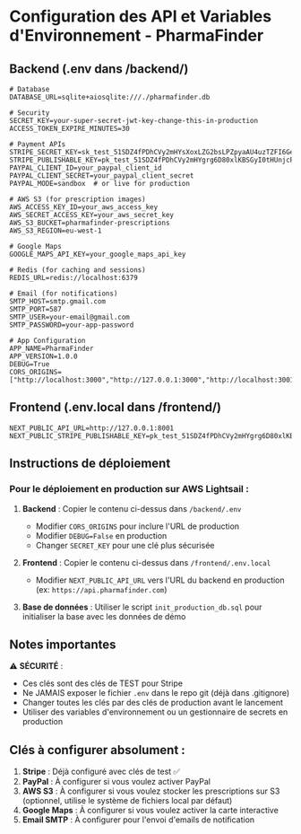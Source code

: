 # Configuration des API et Variables d'Environnement - PharmaFinder

## Backend (.env dans /backend/)

```env
# Database
DATABASE_URL=sqlite+aiosqlite:///./pharmafinder.db

# Security
SECRET_KEY=your-super-secret-jwt-key-change-this-in-production
ACCESS_TOKEN_EXPIRE_MINUTES=30

# Payment APIs
STRIPE_SECRET_KEY=sk_test_51SDZ4fPDhCVy2mHYsXoxLZG2bsLPZpyaAU4uzTZFI6Ge3qOrxe51aAuHLaQuGQXquADR6wjBNiw6ATdue7ivzURp00E8WrYFPB
STRIPE_PUBLISHABLE_KEY=pk_test_51SDZ4fPDhCVy2mHYgrg6D80xlKBSGyI0tHUnjcP7i1F7aJ5wrM1GiW7RlFKi5kGf0eQgurijH3eALQUNpc3d9aAx00P6dQkMhG
PAYPAL_CLIENT_ID=your_paypal_client_id
PAYPAL_CLIENT_SECRET=your_paypal_client_secret
PAYPAL_MODE=sandbox  # or live for production

# AWS S3 (for prescription images)
AWS_ACCESS_KEY_ID=your_aws_access_key
AWS_SECRET_ACCESS_KEY=your_aws_secret_key
AWS_S3_BUCKET=pharmafinder-prescriptions
AWS_S3_REGION=eu-west-1

# Google Maps
GOOGLE_MAPS_API_KEY=your_google_maps_api_key

# Redis (for caching and sessions)
REDIS_URL=redis://localhost:6379

# Email (for notifications)
SMTP_HOST=smtp.gmail.com
SMTP_PORT=587
SMTP_USER=your-email@gmail.com
SMTP_PASSWORD=your-app-password

# App Configuration
APP_NAME=PharmaFinder
APP_VERSION=1.0.0
DEBUG=True
CORS_ORIGINS=["http://localhost:3000","http://127.0.0.1:3000","http://localhost:3001","http://127.0.0.1:3001","http://localhost:3002","http://127.0.0.1:3002"]
```

## Frontend (.env.local dans /frontend/)

```env
NEXT_PUBLIC_API_URL=http://127.0.0.1:8001
NEXT_PUBLIC_STRIPE_PUBLISHABLE_KEY=pk_test_51SDZ4fPDhCVy2mHYgrg6D80xlKBSGyI0tHUnjcP7i1F7aJ5wrM1GiW7RlFKi5kGf0eQgurijH3eALQUNpc3d9aAx00P6dQkMhG
```

## Instructions de déploiement

### Pour le déploiement en production sur AWS Lightsail :

1. **Backend** : Copier le contenu ci-dessus dans `/backend/.env`
   - Modifier `CORS_ORIGINS` pour inclure l'URL de production
   - Modifier `DEBUG=False` en production
   - Changer `SECRET_KEY` pour une clé plus sécurisée

2. **Frontend** : Copier le contenu ci-dessus dans `/frontend/.env.local`
   - Modifier `NEXT_PUBLIC_API_URL` vers l'URL du backend en production (ex: `https://api.pharmafinder.com`)

3. **Base de données** : Utiliser le script `init_production_db.sql` pour initialiser la base avec les données de démo

## Notes importantes

⚠️ **SÉCURITÉ** :
- Ces clés sont des clés de TEST pour Stripe
- Ne JAMAIS exposer le fichier `.env` dans le repo git (déjà dans .gitignore)
- Changer toutes les clés par des clés de production avant le lancement
- Utiliser des variables d'environnement ou un gestionnaire de secrets en production

## Clés à configurer absolument :

1. **Stripe** : Déjà configuré avec clés de test ✅
2. **PayPal** : À configurer si vous voulez activer PayPal
3. **AWS S3** : À configurer si vous voulez stocker les prescriptions sur S3 (optionnel, utilise le système de fichiers local par défaut)
4. **Google Maps** : À configurer si vous voulez activer la carte interactive
5. **Email SMTP** : À configurer pour l'envoi d'emails de notification
